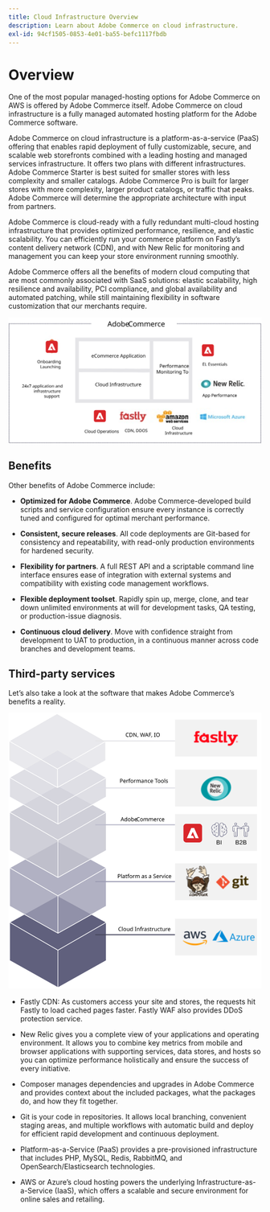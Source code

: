 ```yaml
---
title: Cloud Infrastructure Overview
description: Learn about Adobe Commerce on cloud infrastructure.
exl-id: 94cf1505-0853-4e01-ba55-befc1117fbdb
---
```

# Overview

One of the most popular managed-hosting options for Adobe Commerce on AWS is offered by Adobe Commerce itself. Adobe Commerce on cloud infrastructure is a fully managed automated hosting platform for the Adobe Commerce software.

Adobe Commerce on cloud infrastructure is a platform-as-a-service (PaaS) offering that enables rapid deployment of fully customizable, secure, and scalable web storefronts combined with a leading hosting and managed services infrastructure. It offers two plans with different infrastructures. Adobe Commerce Starter is best suited for smaller stores with less complexity and smaller catalogs. Adobe Commerce Pro is built for larger stores with more complexity, larger product catalogs, or traffic that peaks. Adobe Commerce will determine the appropriate architecture with input from partners.

Adobe Commerce is cloud-ready with a fully redundant multi-cloud hosting infrastructure that provides optimized performance, resilience, and elastic scalability. You can efficiently run your commerce platform on Fastly’s content delivery network (CDN), and with New Relic for monitoring and management you can keep your store environment running smoothly.

Adobe Commerce offers all the benefits of modern cloud computing that are most commonly associated with SaaS solutions: elastic scalability, high resilience and availability, PCI compliance, and global availability and automated patching, while still maintaining flexibility in software customization that our merchants require.

![Diagram showing architectural elements of Adobe Commerce on cloud infrastructure](../../../assets/playbooks/adobe-commerce-cloud-infrastructure.svg)

## Benefits

Other benefits of Adobe Commerce include:

- **Optimized for Adobe Commerce**. Adobe Commerce-developed build scripts and service configuration ensure every instance is correctly tuned and configured for optimal merchant performance.

- **Consistent, secure releases**. All code deployments are Git-based for consistency and repeatability, with read-only production environments for hardened security.

- **Flexibility for partners**. A full REST API and a scriptable command line interface ensures ease of integration with external systems and compatibility with existing code management workflows.

- **Flexible deployment toolset**. Rapidly spin up, merge, clone, and tear down unlimited environments at will for development tasks, QA testing, or production-issue diagnosis.

- **Continuous cloud delivery**. Move with confidence straight from development to UAT to production, in a continuous manner across code branches and development teams.

## Third-party services

Let’s also take a look at the software that makes Adobe Commerce’s benefits a reality.

![Diagram showing Adobe Commerce on cloud infrastructure technology stack](../../../assets/playbooks/cloud-tech-stack.svg)

- Fastly CDN: As customers access your site and stores, the requests hit Fastly to load cached pages faster. Fastly WAF also provides DDoS protection service.

- New Relic gives you a complete view of your applications and operating environment. It allows you to combine key metrics from mobile and browser applications with supporting services, data stores, and hosts so you can optimize performance holistically and ensure the success of every initiative.

- Composer manages dependencies and upgrades in Adobe Commerce and provides context about the included packages, what the packages do, and how they fit together.

- Git is your code in repositories. It allows local branching, convenient staging areas, and multiple workflows with automatic build and deploy for efficient rapid development and continuous deployment.

- Platform-as-a-Service (PaaS) provides a pre-provisioned infrastructure that includes PHP, MySQL, Redis, RabbitMQ, and OpenSearch/Elasticsearch technologies.

- AWS or Azure’s cloud hosting powers the underlying Infrastructure-as-a-Service (IaaS), which offers a scalable and secure environment for online sales and retailing.

